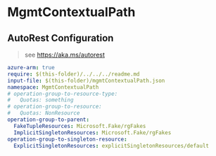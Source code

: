 # MgmtContextualPath

## AutoRest Configuration

> see https://aka.ms/autorest

``` yaml
azure-arm: true
require: $(this-folder)/../../../readme.md
input-file: $(this-folder)/mgmtContextualPath.json
namespace: MgmtContextualPath
# operation-group-to-resource-type:
#   Quotas: something
# operation-group-to-resource:
#   Quotas: NonResource
operation-group-to-parent:
  FakeTupleResources: Microsoft.Fake/rgFakes
  ImplicitSingletonResources: Microsoft.Fake/rgFakes
operation-group-to-singleton-resource:
  ExplicitSingletonResources: explicitSingletonResources/default
```
